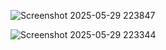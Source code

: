 
![Screenshot 2025-05-29 223847](https://github.com/user-attachments/assets/674e5d48-dbf3-4044-98a7-7c12b92eb391)







![Screenshot 2025-05-29 223344](https://github.com/user-attachments/assets/a75d1897-50a7-4263-8e1a-1956e93ca700)
